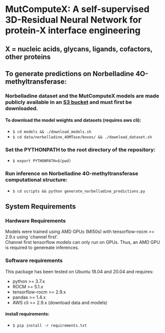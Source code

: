 # MutComputeX: A self-supervised 3D-Residual Neural Network for protein-X interface engineering

## X = nucleic acids, glycans, ligands, cofactors, other proteins



## To generate predictions on Norbelladine 4O-methyltransferase: 
### Norbelladine dataset and the MutComputeX models are made publicly available in an [S3 bucket](https://mutcomputex.s3.amazonaws.com) and must first be downloaded. 
#### To download the model weights and datasets (requires aws cli):
- `$ cd models && ./download_models.sh`
- `$ cd data/norbelladine_4OMTase/boxes/ && ./download_dataset.sh`

### Set the PYTHONPATH to the root directory of the repository:
- `$ export PYTHONPATH=$(pwd)`

### Run inference on Norbelladine 4O-methyltransferase computational structure: 
- `$ cd scripts && python generate_norbelladine_predictions.py`

## System Requirements

### Hardware Requirements
Models were trained using AMD GPUs (MI50s) with tensorflow-rocm >= 2.9.x using 'channel first'.   
Channel first tensorflow models can only run on GPUs. Thus, an AMD GPU is required to genereate inferences.

### Software requirements
This package has been tested on Ubuntu 18.04 and 20.04 and requires:  
- python >= 3.7.x
- ROCM >= 5.1.x
- tensorflow-rocm >= 2.9.x
- pandas >= 1.4.x
- AWS cli >= 2.9.x (download data and models)

#### install requirements:
- `$ pip install -r requirements.txt`

